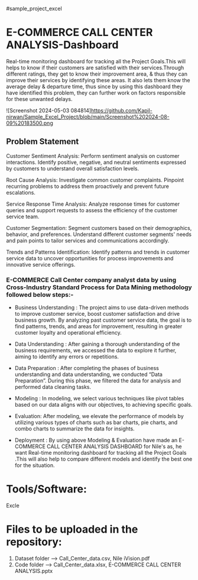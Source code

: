 #sample_project_excel

# E-COMMERCE CALL CENTER ANALYSIS-Dashboard

Real-time monitoring dashboard for tracking all the Project Goals.This will helps to know if their customers are satisfied with their services.Through different ratings, they get to know their improvement area, & thus they can improve their services by identifying these areas. It also lets them know the average delay & departure time, thus since by using this dashboard they have identified this problem, they can further work on factors responsible for these unwanted delays.

 ![Screenshot 2024-05-03 084814]https://github.com/Kapil-nirwan/Sample_Excel_Project/blob/main/Screenshot%202024-08-09%20183500.png
 
 
## Problem Statement



Customer Sentiment Analysis: Perform sentiment analysis on customer interactions. Identify positive, negative, and neutral sentiments expressed by customers to understand overall satisfaction levels.

Root Cause Analysis: Investigate common customer complaints. Pinpoint recurring problems to address them proactively and prevent future escalations. 

Service Response Time Analysis: Analyze response times for customer queries and support requests to assess the efficiency of the customer service team. 

Customer Segmentation: Segment customers based on their demographics, behavior, and preferences. Understand different customer segments' needs and pain points to tailor services and communications accordingly. 

Trends and Patterns Identification: Identify patterns and trends in customer service data to uncover opportunities for process improvements and innovative service offerings.


### E-COMMERCE Call Center company analyst data by using Cross-Industry Standard Process for Data Mining methodology followed below steps:-
 

- Business Understanding : The project aims to use data-driven methods to improve customer service, boost customer satisfaction and drive business growth. By analyzing past customer service data, the goal is to find patterns, trends, and areas for improvement, resulting in greater customer loyalty and operational efficiency. 

- Data Understanding : After gaining a thorough understanding of the business requirements, we accessed the data to explore it further, aiming to identify any errors or repetitions. 

- Data Preparation : After completing the phases of business understanding and data understanding, we conducted “Data Preparation”. During this phase, we filtered the data for analysis and performed data cleaning tasks. 

- Modeling : In modeling, we select various techniques like pivot tables based on our data aligns with our objectives, to achieving specific goals.

- Evaluation: After modeling, we elevate the performance of models by utilizing various types of charts such as bar charts, pie charts, and combo charts to summarize the data for insights. 

- Deployment : By using above Modeling & Evaluation have made an E-COMMERCE CALL CENTER ANALYSIS DASHBOARD for Nile's as, he want Real-time monitoring dashboard for tracking all the Project Goals .This will also help to compare different models and identify the best one for the situation.


# Tools/Software:
Excle

# Files to be uploaded in the repository:

  1. Dataset folder --> Call_Center_data.csv, Nile  iVision.pdf
  2. Code folder --> Call_Center_data.xlsx, E-COMMERCE CALL CENTER ANALYSIS.pptx
